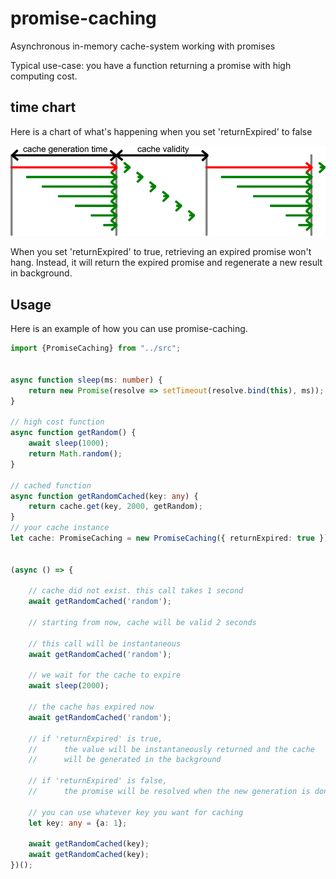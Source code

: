 # promise-caching

Asynchronous in-memory cache-system working with promises

Typical use-case: you have a function returning a promise with high computing cost.

## time chart

Here is a chart of what's happening when you set 'returnExpired' to false

![Time chart](/doc/time-chart.png?raw=true "Time chart")

When you set 'returnExpired' to true, retrieving an expired promise won't hang. Instead, it will return the expired promise and regenerate a new result in background.

## Usage

Here is an example of how you can use promise-caching.

```typescript
import {PromiseCaching} from "../src";


async function sleep(ms: number) {
    return new Promise(resolve => setTimeout(resolve.bind(this), ms));
}

// high cost function
async function getRandom() {
    await sleep(1000);
    return Math.random();
}

// cached function
async function getRandomCached(key: any) {
    return cache.get(key, 2000, getRandom);
}
// your cache instance
let cache: PromiseCaching = new PromiseCaching({ returnExpired: true });


(async () => {

    // cache did not exist. this call takes 1 second
    await getRandomCached('random');

    // starting from now, cache will be valid 2 seconds

    // this call will be instantaneous
    await getRandomCached('random');

    // we wait for the cache to expire
    await sleep(2000);

    // the cache has expired now
    await getRandomCached('random');

    // if 'returnExpired' is true,
    //      the value will be instantaneously returned and the cache
    //      will be generated in the background

    // if 'returnExpired' is false,
    //      the promise will be resolved when the new generation is done

    // you can use whatever key you want for caching
    let key: any = {a: 1};

    await getRandomCached(key);
    await getRandomCached(key);
})();
```